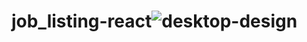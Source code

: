 # job_listing-react![desktop-design](https://user-images.githubusercontent.com/84267246/162611305-8638027c-1a03-44f0-bb4f-16ce417a9e4b.jpg)
